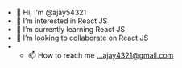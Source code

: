 - 👋 Hi, I’m @ajay54321
- 👀 I’m interested in React JS
- 🌱 I’m currently learning React JS
- 💞️ I’m looking to collaborate on React JS 
- - 📫 How to reach me ...ajay4321@gmail.com

<!---
ajay54321/ajay54321 is a ✨ special ✨ repository because its `README.md` (this file) appears on your GitHub profile.
You can click the Preview link to take a look at your changes.
--->
